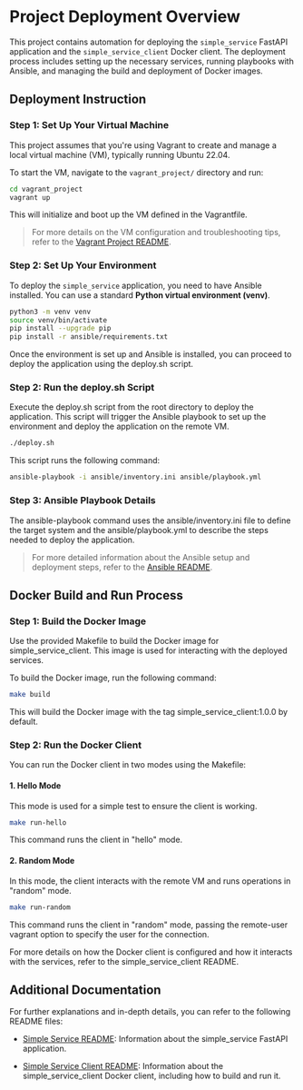 # Project Deployment Overview

This project contains automation for deploying the `simple_service` FastAPI application and the `simple_service_client` Docker client. The deployment process includes setting up the necessary services, running playbooks with Ansible, and managing the build and deployment of Docker images.

## Deployment Instruction

### Step 1: Set Up Your Virtual Machine

This project assumes that you're using Vagrant to create and manage a local virtual machine (VM), typically running Ubuntu 22.04.

To start the VM, navigate to the `vagrant_project/` directory and run:

```bash
cd vagrant_project
vagrant up
```

This will initialize and boot up the VM defined in the Vagrantfile.

> For more details on the VM configuration and troubleshooting tips, refer to the [Vagrant Project README](vagrant_project/README.md).

### Step 2: Set Up Your Environment

To deploy the `simple_service` application, you need to have Ansible installed. You can use a standard **Python virtual environment (venv)**.

```bash
python3 -m venv venv
source venv/bin/activate
pip install --upgrade pip
pip install -r ansible/requirements.txt
```

Once the environment is set up and Ansible is installed, you can proceed to deploy the application using the deploy.sh script.


### Step 2: Run the deploy.sh Script
Execute the deploy.sh script from the root directory to deploy the application. This script will trigger the Ansible playbook to set up the environment and deploy the application on the remote VM.

```bash
./deploy.sh
```
This script runs the following command:
```bash
ansible-playbook -i ansible/inventory.ini ansible/playbook.yml
```

### Step 3: Ansible Playbook Details
The ansible-playbook command uses the ansible/inventory.ini file to define the target system and the ansible/playbook.yml to describe the steps needed to deploy the application.

> For more detailed information about the Ansible setup and deployment steps, refer to the [Ansible README](ansible/README.md).

## Docker Build and Run Process

### Step 1: Build the Docker Image
Use the provided Makefile to build the Docker image for simple_service_client. This image is used for interacting with the deployed services.

To build the Docker image, run the following command:

```bash
make build
```
This will build the Docker image with the tag simple_service_client:1.0.0 by default.

### Step 2: Run the Docker Client
You can run the Docker client in two modes using the Makefile:

#### 1. Hello Mode
This mode is used for a simple test to ensure the client is working.

```bash
make run-hello
```
This command runs the client in "hello" mode.

#### 2. Random Mode
In this mode, the client interacts with the remote VM and runs operations in "random" mode.

```bash
make run-random
```
This command runs the client in "random" mode, passing the remote-user vagrant option to specify the user for the connection.

For more details on how the Docker client is configured and how it interacts with the services, refer to the simple_service_client README.

## Additional Documentation
For further explanations and in-depth details, you can refer to the following README files:

- [Simple Service README](simple_service/README.md): Information about the simple_service FastAPI application.

- [Simple Service Client README](simple_service_client/README.md): Information about the simple_service_client Docker client, including how to build and run it.
